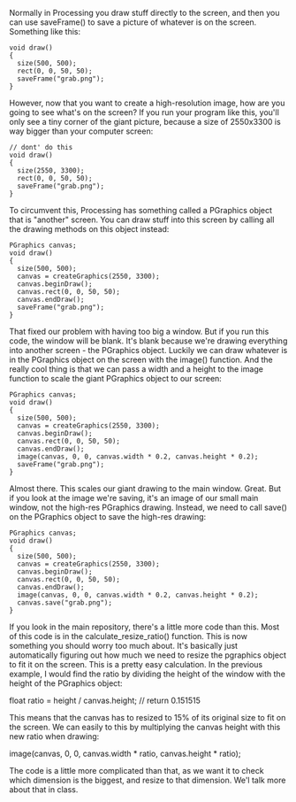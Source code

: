 Normally in Processing you draw stuff directly to the screen, and then you can use saveFrame() to save a picture of whatever is on the screen. Something like this:

	void draw()
	{
	  size(500, 500);
	  rect(0, 0, 50, 50);
	  saveFrame("grab.png");
	}

However, now that you want to create a high-resolution image, how are you going to see what's on the screen? If you run your program like this, you'll only see a tiny corner of the giant picture, because a size of 2550x3300 is way bigger than your computer screen:

	// dont' do this
	void draw()
	{
	  size(2550, 3300);
	  rect(0, 0, 50, 50);
	  saveFrame("grab.png");
	}

To circumvent this, Processing has something called a PGraphics object that is "another" screen. You can draw stuff into this screen by calling all the drawing methods on this object instead:

	PGraphics canvas;
	void draw()
	{
	  size(500, 500);
	  canvas = createGraphics(2550, 3300);
	  canvas.beginDraw(); 
	  canvas.rect(0, 0, 50, 50);
	  canvas.endDraw();
	  saveFrame("grab.png");
	}

That fixed our problem with having too big a window. But if you run this code, the window will be blank. It's blank because we're drawing everything into another screen - the PGraphics object. Luckily we can draw whatever is in the PGraphics object on the screen with the image() function. And the really cool thing is that we can pass a width and a height to the image function to scale the giant PGraphics object to our screen:

	PGraphics canvas;
	void draw()
	{
	  size(500, 500);
	  canvas = createGraphics(2550, 3300);
	  canvas.beginDraw(); 
	  canvas.rect(0, 0, 50, 50);
	  canvas.endDraw();
	  image(canvas, 0, 0, canvas.width * 0.2, canvas.height * 0.2);
	  saveFrame("grab.png");
	}

Almost there. This scales our giant drawing to the main window. Great. But if you look at the image we're saving, it's an image of our small main window, not the high-res PGraphics drawing. Instead, we need to call save() on the PGraphics object to save the high-res drawing:

	PGraphics canvas;
	void draw()
	{
	  size(500, 500);
	  canvas = createGraphics(2550, 3300);
	  canvas.beginDraw(); 
	  canvas.rect(0, 0, 50, 50);
	  canvas.endDraw();
	  image(canvas, 0, 0, canvas.width * 0.2, canvas.height * 0.2);
	  canvas.save("grab.png");
	}

If you look in the main repository, there's a little more code than this. Most of this code is in the calculate_resize_ratio() function. This is now something you should worry too much about. It's basically just automatically figuring out how much we need to resize the pgraphics object to fit it on the screen. This is a pretty easy calculation. In the previous example, I would find the ratio by dividing the height of the window with the height of the PGraphics object:

float ratio = height / canvas.height; // return 0.151515

This means that the canvas has to resized to 15% of its original size to fit on the screen. We can easily to this by multiplying the canvas height with this new ratio when drawing:

image(canvas, 0, 0, canvas.width * ratio, canvas.height * ratio);

The code is a little more complicated than that, as we want it to check which dimension is the biggest, and resize to that dimension. We'l talk more about that in class.